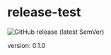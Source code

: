 # release-test

![GitHub release (latest SemVer)](https://img.shields.io/github/v/release/johanek/release-test?sort=semver)

version: 0.1.0

